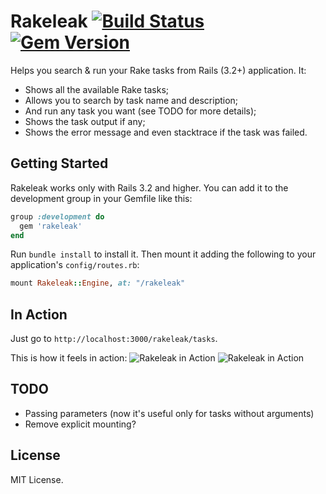 # Rakeleak [![Build Status](https://travis-ci.org/donderom/rakeleak.png?branch=master)](https://travis-ci.org/donderom/rakeleak) [![Gem Version](https://badge.fury.io/rb/rakeleak.png)](http://badge.fury.io/rb/rakeleak)

Helps you search & run your Rake tasks from Rails (3.2+) application. It:

* Shows all the available Rake tasks;
* Allows you to search by task name and description;
* And run any task you want (see TODO for more details);
* Shows the task output if any;
* Shows the error message and even stacktrace if the task was failed.

## Getting Started

Rakeleak works only with Rails 3.2 and higher. You can add it to the development group in your Gemfile like this:
```ruby
group :development do
  gem 'rakeleak'
end
```
Run ```bundle install``` to install it.
Then mount it adding the following to your application's ```config/routes.rb```:
```ruby
mount Rakeleak::Engine, at: "/rakeleak"
```

## In Action

Just go to ```http://localhost:3000/rakeleak/tasks```.

This is how it feels in action:
![Rakeleak in Action](http://f.cl.ly/items/2C0C2A3r0a2c2L0F162K/rakeleak.png)
![Rakeleak in Action](http://f.cl.ly/items/1z1y3y1d3E2i1x3l3C1O/rakeleak2.png)

## TODO

* Passing parameters (now it's useful only for tasks without arguments)
* Remove explicit mounting?

## License

MIT License.
